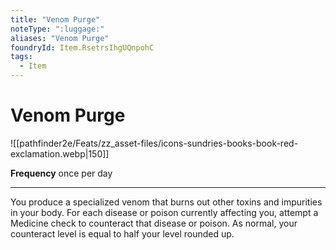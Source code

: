 ```yaml
---
title: "Venom Purge"
noteType: ":luggage:"
aliases: "Venom Purge"
foundryId: Item.RsetrsIhgUQnpohC
tags:
  - Item
---
```


# Venom Purge
![[pathfinder2e/Feats/zz_asset-files/icons-sundries-books-book-red-exclamation.webp|150]]

**Frequency** once per day

* * *

You produce a specialized venom that burns out other toxins and impurities in your body. For each disease or poison currently affecting you, attempt a Medicine check to counteract that disease or poison. As normal, your counteract level is equal to half your level rounded up.
